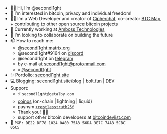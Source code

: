 - 👋🏼 Hi, I’m @secondl1ght
- 👀 I’m interested in bitcoin, privacy and individual freedom!
- 👨‍💻 I’m a Web Developer and creator of [Cipherchat](https://cipherchat.app), co-creator [BTC Map](https://btcmap.org), + contributing to other open source bitcoin projects
- 🔨 Currently working at [Amboss Technologies](https://amboss.tech/)
- 💞️ I’m looking to collaborate on building the future
- 📫 How to reach me: 
  - [@secondl1ght:matrix.org](https://matrix.to/#/@secondl1ght:matrix.org)
  - @secondl1ght#9164 on [discord](https://discord.com/login)
  - @secondl1ght on [telegram](https://t.me/secondl1ght)
  - by e-mail at secondl1ght@protonmail.com
  - x [@secondl1ght](https://twitter.com/secondl1ght)
- ✨ Portfolio: [secondl1ght.site](https://secondl1ght.site)
- 💻 Blogging: [secondl1ght.site/blog](https://secondl1ght.site/blog) | [bolt.fun](https://makers.bolt.fun/profile/34/secondl1ght) | [DEV](https://dev.to/secondl1ght)
- Support:
  - ⚡ `secondl1ght@getalby.com`
  - [coinos](https://classic.coinos.io/secondl1ght) (on-chain | lightning | liquid)
  - paynym [`+restlesstruth25f`](https://paynym.is/+restlesstruth25f)
  - Thank you! 🙌🏼
  - support other bitcoin developers at [bitcoindevlist.com](https://bitcoindevlist.com)  
- 🔑 <code>PGP: DE22 DF78 1024 0A80 75A3 56DA 3E7C 74A3 5CBC 05C5</code>

<!---
secondl1ght/secondl1ght is a ✨ special ✨ repository because its `README.md` (this file) appears on your GitHub profile.
You can click the Preview link to take a look at your changes.
--->
